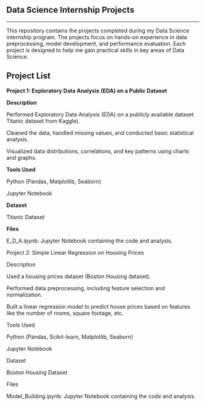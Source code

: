 ## Data Science Internship Projects
----------------------------------------------------------------------
This repository contains the projects completed during my Data Science internship program. The projects focus on hands-on experience in data preprocessing, model development, and performance evaluation. Each project is designed to help me gain practical skills in key areas of Data Science.

## Project List
**Project 1: Exploratory Data Analysis (EDA) on a Public Dataset**

**Description**

Performed Exploratory Data Analysis (EDA) on a publicly available dataset Titanic dataset from Kaggle).

Cleaned the data, handled missing values, and conducted basic statistical analysis.

Visualized data distributions, correlations, and key patterns using charts and graphs.

**Tools Used**

Python (Pandas, Matplotlib, Seaborn)

Jupyter Notebook

**Dataset**

Titanic Dataset

**Files**

E_D_A.ipynb: Jupyter Notebook containing the code and analysis.




Project 2: Simple Linear Regression on Housing Prices

Description

Used a housing prices dataset (Boston Housing dataset).

Performed data preprocessing, including feature selection and normalization.

Built a linear regression model to predict house prices based on features like the number of rooms, square footage, etc.

Tools Used

Python (Pandas, Scikit-learn, Matplotlib, Seaborn)

Jupyter Notebook

Dataset

Boston Housing Dataset

Files

Model_Building.ipynb: Jupyter Notebook containing the code and analysis.




